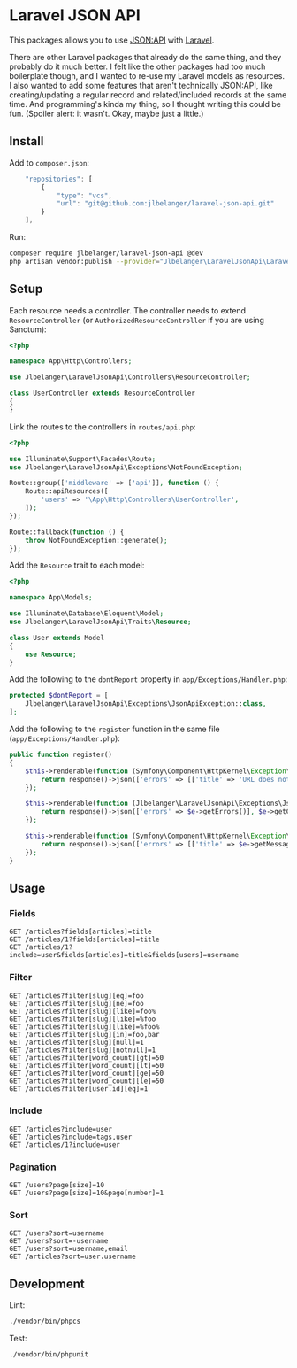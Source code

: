 # Laravel JSON API

This packages allows you to use [JSON:API](https://jsonapi.org/) with [Laravel](https://laravel.com/).

There are other Laravel packages that already do the same thing, and they probably do it much better. I felt like the other packages had too much boilerplate though, and I wanted to re-use my Laravel models as resources. I also wanted to add some features that aren't technically JSON:API, like creating/updating a regular record and related/included records at the same time. And programming's kinda my thing, so I thought writing this could be fun. (Spoiler alert: it wasn't. Okay, maybe just a little.)

## Install

Add to `composer.json`:

``` js
	"repositories": [
		{
			"type": "vcs",
			"url": "git@github.com:jlbelanger/laravel-json-api.git"
		}
	],
```

Run:

``` bash
composer require jlbelanger/laravel-json-api @dev
php artisan vendor:publish --provider="Jlbelanger\LaravelJsonApi\LaravelJsonApiServiceProvider" --tag="config"
```

## Setup

Each resource needs a controller. The controller needs to extend `ResourceController` (or `AuthorizedResourceController` if you are using Sanctum):

``` php
<?php

namespace App\Http\Controllers;

use Jlbelanger\LaravelJsonApi\Controllers\ResourceController;

class UserController extends ResourceController
{
}
```

Link the routes to the controllers in `routes/api.php`:

``` php
<?php

use Illuminate\Support\Facades\Route;
use Jlbelanger\LaravelJsonApi\Exceptions\NotFoundException;

Route::group(['middleware' => ['api']], function () {
	Route::apiResources([
		'users' => '\App\Http\Controllers\UserController',
	]);
});

Route::fallback(function () {
	throw NotFoundException::generate();
});
```

Add the `Resource` trait to each model:

``` php
<?php

namespace App\Models;

use Illuminate\Database\Eloquent\Model;
use Jlbelanger\LaravelJsonApi\Traits\Resource;

class User extends Model
{
	use Resource;
}
```

Add the following to the `dontReport` property in `app/Exceptions/Handler.php`:

``` php
protected $dontReport = [
	Jlbelanger\LaravelJsonApi\Exceptions\JsonApiException::class,
];
```

Add the following to the `register` function in the same file (`app/Exceptions/Handler.php`):

``` php
public function register()
{
	$this->renderable(function (Symfony\Component\HttpKernel\Exception\MethodNotAllowedHttpException $e) {
		return response()->json(['errors' => [['title' => 'URL does not exist.', 'status' => '404', 'detail' => 'Method not allowed.']]], 404);
	});

	$this->renderable(function (Jlbelanger\LaravelJsonApi\Exceptions\JsonApiException $e) {
		return response()->json(['errors' => $e->getErrors()], $e->getCode());
	});

	$this->renderable(function (Symfony\Component\HttpKernel\Exception\HttpException $e) {
		return response()->json(['errors' => [['title' => $e->getMessage(), 'status' => $e->getStatusCode()]]], $e->getStatusCode());
	});
}
```

## Usage

### Fields

```
GET /articles?fields[articles]=title
GET /articles/1?fields[articles]=title
GET /articles/1?include=user&fields[articles]=title&fields[users]=username
```

### Filter

```
GET /articles?filter[slug][eq]=foo
GET /articles?filter[slug][ne]=foo
GET /articles?filter[slug][like]=foo%
GET /articles?filter[slug][like]=%foo
GET /articles?filter[slug][like]=%foo%
GET /articles?filter[slug][in]=foo,bar
GET /articles?filter[slug][null]=1
GET /articles?filter[slug][notnull]=1
GET /articles?filter[word_count][gt]=50
GET /articles?filter[word_count][lt]=50
GET /articles?filter[word_count][ge]=50
GET /articles?filter[word_count][le]=50
GET /articles?filter[user.id][eq]=1
```

### Include

```
GET /articles?include=user
GET /articles?include=tags,user
GET /articles/1?include=user
```

### Pagination

```
GET /users?page[size]=10
GET /users?page[size]=10&page[number]=1
```

### Sort

```
GET /users?sort=username
GET /users?sort=-username
GET /users?sort=username,email
GET /articles?sort=user.username
```

## Development

Lint:

``` bash
./vendor/bin/phpcs
```

Test:

``` bash
./vendor/bin/phpunit
```
